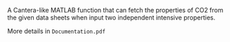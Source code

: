 A Cantera-like MATLAB function that can fetch the properties of CO2 from the given data sheets when input two independent intensive properties. 

More details in `Documentation.pdf`
